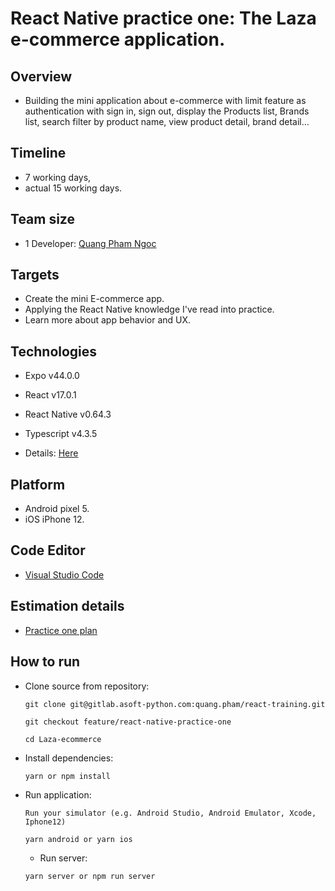 # React Native practice one: The Laza e-commerce application.

## Overview

- Building the mini application about e-commerce with limit feature as authentication with sign in, sign out, display the Products list, Brands list, search filter by product name, view product detail, brand detail...

## Timeline

- 7 working days,
- actual 15 working days.

## Team size

- 1 Developer: [Quang Pham Ngoc][1]

[1]: https://gitlab.asoft-python.com/quang.pham/react-training

## Targets

- Create the mini E-commerce app.
- Applying the React Native knowledge I've read into practice.
- Learn more about app behavior and UX.

## Technologies

- Expo v44.0.0
- React v17.0.1
- React Native v0.64.3
- Typescript v4.3.5
- Details: [Here][2]

  [2]: https://gitlab.asoft-python.com/quang.pham/react-training/-/blob/feature/react-native-practice-one/Laza-ecommerce/package.json

## Platform

- Android pixel 5.
- iOS iPhone 12.

## Code Editor

- [Visual Studio Code](https://code.visualstudio.com/)

## Estimation details

- [Practice one plan](https://docs.google.com/document/d/1Fl9cOkG0HlW6wVTc22KpyW3TRzNtIt4Uc7SlcNjulGM/edit?usp=sharing)

## How to run

- Clone source from repository:

  ```
  git clone git@gitlab.asoft-python.com:quang.pham/react-training.git

  git checkout feature/react-native-practice-one

  cd Laza-ecommerce
  ```

- Install dependencies:
  ```
  yarn or npm install
  ```
- Run application:

  ```
  Run your simulator (e.g. Android Studio, Android Emulator, Xcode, Iphone12)

  yarn android or yarn ios
  ```

  - Run server:

  ```
  yarn server or npm run server
  ```
